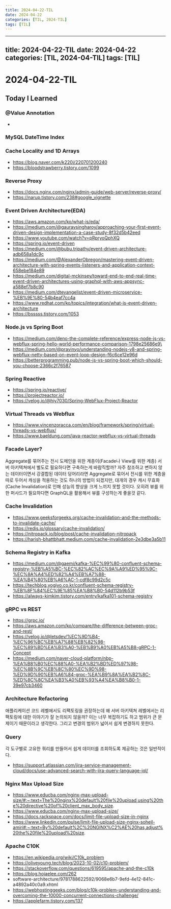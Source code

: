 ```yaml
---
title: 2024-04-22-TIL
date: 2024-04-22
categories: [TIL, 2024-TIL]
tags: [TIL]
---
```


---
title: 2024-04-22-TIL
date: 2024-04-22
categories: [TIL, 2024-04-TIL]
tags: [TIL]
---

# 2024-04-22-TIL

## Today I Learned

### @Value Annotation

- 

### MySQL DateTime Index

### Cache Locality and 1D Arrays

- https://blog.naver.com/k220j/220701200240
- https://bloodstrawberry.tistory.com/1099

### Reverse Proxy

- https://docs.nginx.com/nginx/admin-guide/web-server/reverse-proxy/
- https://narup.tistory.com/238#google_vignette

### Event Driven Architecture(EDA)

- https://aws.amazon.com/ko/what-is/eda/
- https://medium.com/@gauravsingharoy/approaching-your-first-event-driven-design-implementation-a-case-study-8f32d5b42eed
- https://www.youtube.com/watch?v=pRpryoQphXQ
- https://spring.io/event-driven
- https://medium.com/@bubu.tripathy/event-driven-architecture-adb658a1dc9c
- https://medium.com/@AlexanderObregon/mastering-event-driven-architecture-with-spring-events-listeners-and-application-context-658ebe184e89
- https://medium.com/digital-mckinsey/toward-end-to-end-real-time-event-driven-architectures-using-graphql-with-aws-appsync-a588ef7b8c90
- https://medium.com/dtevangelist/event-driven-microservice-%EB%9E%80-54b4eaf7cc4a
- https://www.redhat.com/ko/topics/integration/what-is-event-driven-architecture
- https://bsssss.tistory.com/1053

### Node.js vs Spring Boot

- https://medium.com/deno-the-complete-reference/express-node-js-vs-webflux-spring-hello-world-performance-comparison-1798e25686e9\
- https://medium.com/@pravinyo/understanding-nodejs-v8-and-spring-webflux-netty-based-on-event-loop-design-f6c6ce12e96d
- https://betterprogramming.pub/node-js-vs-spring-boot-which-should-you-choose-2366c2f76587

### Spring Reactive

- https://spring.io/reactive/
- https://projectreactor.io/
- https://velog.io/@hiy7030/Spring-WebFlux-Project-Reactor

### Virtual Threads vs Webflux

- https://www.vincenzoracca.com/en/blog/framework/spring/virtual-threads-vs-webflux/
- https://www.baeldung.com/java-reactor-webflux-vs-virtual-threads

### Facade Layer?

Aggregate를 묶어주는 전시 도메인을 위한 계층이(Facade나 View를 위한 계층) 서버 아키텍쳐에서 별도로 필요하다면 구축하는게 바람직할까? 자주 참조하고 변하지 않는 데이터이면서 강결합된 데이터 덩어리라면 Aggregate로 묶어서 전시를 위한 계층을 따로 두어서 캐싱을 적용하는 것도 하나의 방법이 되겠지만, 대개의 경우 캐시 무효화(Cache Invalidation)로 인해 성능의 향상을 크게 느끼지 못할 것이다. 오히려 뷰를 위한 퍼사드가 필요하다면 GraphQL을 활용해서 뷰를 구성하는게 좋을것 같다.

### Cache Invalidation

- https://www.geeksforgeeks.org/cache-invalidation-and-the-methods-to-invalidate-cache/
- https://redis.io/glossary/cache-invalidation/
- https://nitropack.io/blog/post/cache-invalidation-nitropack
- https://harish-bhattbhatt.medium.com/cache-invalidation-2e3dbe3a5b11

### Schema Registry in Kafka

- https://medium.com/@gaemi/kafka-%EC%99%80-confluent-schema-registry-%EB%A5%BC-%EC%82%AC%EC%9A%A9%ED%95%9C-%EC%8A%A4%ED%82%A4%EB%A7%88-%EA%B4%80%EB%A6%AC-1-cdf8c99d2c5c
- https://techblog.yogiyo.co.kr/confluent-schema-registry-%EB%8F%84%EC%9E%85%EA%B8%B0-54d112b9b53f
- https://always-kimkim.tistory.com/entry/kafka101-schema-registry

### gRPC vs REST

- https://grpc.io/
- https://aws.amazon.com/ko/compare/the-difference-between-grpc-and-rest/
- https://velog.io/@letsdev/%EC%9D%B4-%EC%96%BC%EB%A7%88%EB%82%98-%EC%89%BD%EA%B3%A0-%EB%B9%A0%EB%A5%B8-gRPC-1-Concept
- https://medium.com/naver-cloud-platform/nbp-%EA%B8%B0%EC%88%A0-%EA%B2%BD%ED%97%98-%EC%8B%9C%EB%8C%80%EC%9D%98-%ED%9D%90%EB%A6%84-grpc-%EA%B9%8A%EA%B2%8C-%ED%8C%8C%EA%B3%A0%EB%93%A4%EA%B8%B0-1-39e97cb3460

### Architecture Refactoring

애플리케이션 코드 레벨에서도 리팩토링을 권장하는데 왜 서버 아키텍쳐 레벨에서는 리팩토링에 대한 이야기가 잘 논의되지 않을까? 이는 너무 복잡하기도 하고 범위가 큰 문제이기 때문이라고 생각한다. 그리고 변경의 범위가 넓어서 쉽게 변경하지 못한다.

### Query

각 도구별로 고유한 쿼리를 만들어서 쉽게 데이터를 조회하도록 제공하는 것은 일반적이다.

- https://support.atlassian.com/jira-service-management-cloud/docs/use-advanced-search-with-jira-query-language-jql/

### Nginx Max Upload Size

- https://www.educba.com/nginx-max-upload-size/#:~:text=The%20nginx%20default%20file%20upload,using%20the%20directive%20of%20client_max_body_size.
- https://www.educba.com/nginx-max-upload-size/
- https://docs.rackspace.com/docs/limit-file-upload-size-in-nginx
- https://www.linkedin.com/pulse/limit-file-upload-size-nginx-soheil-amiri#:~:text=By%20default%2C%20NGINX%C2%AE%20has,adjust%20the%20file%20upload%20size.

### Apache C10K

- https://en.wikipedia.org/wiki/C10k_problem
- https://oliveyoung.tech/blog/2023-10-02/c10-problem/
- https://stackoverflow.com/questions/619595/apache-and-the-c10k
- https://blog.hojaelee.com/262
- software-architecture/9781788622592/9068e6b7-9efd-4e12-841c-a4892a40c0a9.xhtml
- https://webhostinggeeks.com/blog/c10k-problem-understanding-and-overcoming-the-10000-concurrent-connections-challenge/
- https://applefarm.tistory.com/137

### 
